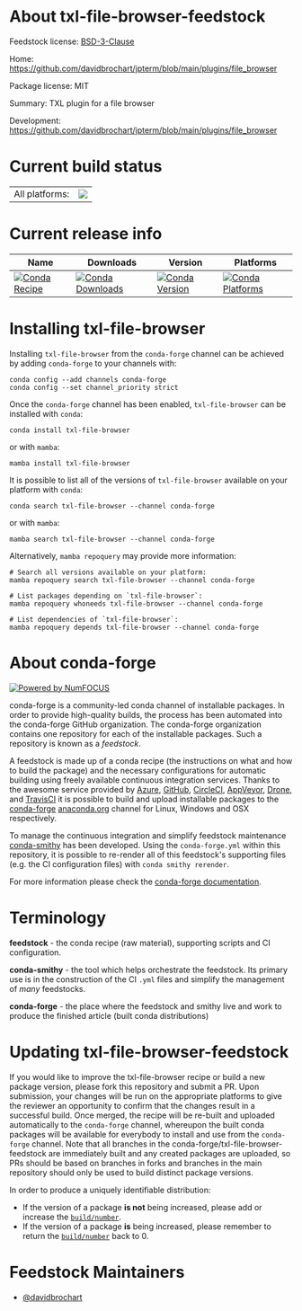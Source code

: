 About txl-file-browser-feedstock
================================

Feedstock license: [BSD-3-Clause](https://github.com/conda-forge/txl-file-browser-feedstock/blob/main/LICENSE.txt)

Home: https://github.com/davidbrochart/jpterm/blob/main/plugins/file_browser

Package license: MIT

Summary: TXL plugin for a file browser

Development: https://github.com/davidbrochart/jpterm/blob/main/plugins/file_browser

Current build status
====================


<table><tr><td>All platforms:</td>
    <td>
      <a href="https://dev.azure.com/conda-forge/feedstock-builds/_build/latest?definitionId=22814&branchName=main">
        <img src="https://dev.azure.com/conda-forge/feedstock-builds/_apis/build/status/txl-file-browser-feedstock?branchName=main">
      </a>
    </td>
  </tr>
</table>

Current release info
====================

| Name | Downloads | Version | Platforms |
| --- | --- | --- | --- |
| [![Conda Recipe](https://img.shields.io/badge/recipe-txl--file--browser-green.svg)](https://anaconda.org/conda-forge/txl-file-browser) | [![Conda Downloads](https://img.shields.io/conda/dn/conda-forge/txl-file-browser.svg)](https://anaconda.org/conda-forge/txl-file-browser) | [![Conda Version](https://img.shields.io/conda/vn/conda-forge/txl-file-browser.svg)](https://anaconda.org/conda-forge/txl-file-browser) | [![Conda Platforms](https://img.shields.io/conda/pn/conda-forge/txl-file-browser.svg)](https://anaconda.org/conda-forge/txl-file-browser) |

Installing txl-file-browser
===========================

Installing `txl-file-browser` from the `conda-forge` channel can be achieved by adding `conda-forge` to your channels with:

```
conda config --add channels conda-forge
conda config --set channel_priority strict
```

Once the `conda-forge` channel has been enabled, `txl-file-browser` can be installed with `conda`:

```
conda install txl-file-browser
```

or with `mamba`:

```
mamba install txl-file-browser
```

It is possible to list all of the versions of `txl-file-browser` available on your platform with `conda`:

```
conda search txl-file-browser --channel conda-forge
```

or with `mamba`:

```
mamba search txl-file-browser --channel conda-forge
```

Alternatively, `mamba repoquery` may provide more information:

```
# Search all versions available on your platform:
mamba repoquery search txl-file-browser --channel conda-forge

# List packages depending on `txl-file-browser`:
mamba repoquery whoneeds txl-file-browser --channel conda-forge

# List dependencies of `txl-file-browser`:
mamba repoquery depends txl-file-browser --channel conda-forge
```


About conda-forge
=================

[![Powered by
NumFOCUS](https://img.shields.io/badge/powered%20by-NumFOCUS-orange.svg?style=flat&colorA=E1523D&colorB=007D8A)](https://numfocus.org)

conda-forge is a community-led conda channel of installable packages.
In order to provide high-quality builds, the process has been automated into the
conda-forge GitHub organization. The conda-forge organization contains one repository
for each of the installable packages. Such a repository is known as a *feedstock*.

A feedstock is made up of a conda recipe (the instructions on what and how to build
the package) and the necessary configurations for automatic building using freely
available continuous integration services. Thanks to the awesome service provided by
[Azure](https://azure.microsoft.com/en-us/services/devops/), [GitHub](https://github.com/),
[CircleCI](https://circleci.com/), [AppVeyor](https://www.appveyor.com/),
[Drone](https://cloud.drone.io/welcome), and [TravisCI](https://travis-ci.com/)
it is possible to build and upload installable packages to the
[conda-forge](https://anaconda.org/conda-forge) [anaconda.org](https://anaconda.org/)
channel for Linux, Windows and OSX respectively.

To manage the continuous integration and simplify feedstock maintenance
[conda-smithy](https://github.com/conda-forge/conda-smithy) has been developed.
Using the ``conda-forge.yml`` within this repository, it is possible to re-render all of
this feedstock's supporting files (e.g. the CI configuration files) with ``conda smithy rerender``.

For more information please check the [conda-forge documentation](https://conda-forge.org/docs/).

Terminology
===========

**feedstock** - the conda recipe (raw material), supporting scripts and CI configuration.

**conda-smithy** - the tool which helps orchestrate the feedstock.
                   Its primary use is in the construction of the CI ``.yml`` files
                   and simplify the management of *many* feedstocks.

**conda-forge** - the place where the feedstock and smithy live and work to
                  produce the finished article (built conda distributions)


Updating txl-file-browser-feedstock
===================================

If you would like to improve the txl-file-browser recipe or build a new
package version, please fork this repository and submit a PR. Upon submission,
your changes will be run on the appropriate platforms to give the reviewer an
opportunity to confirm that the changes result in a successful build. Once
merged, the recipe will be re-built and uploaded automatically to the
`conda-forge` channel, whereupon the built conda packages will be available for
everybody to install and use from the `conda-forge` channel.
Note that all branches in the conda-forge/txl-file-browser-feedstock are
immediately built and any created packages are uploaded, so PRs should be based
on branches in forks and branches in the main repository should only be used to
build distinct package versions.

In order to produce a uniquely identifiable distribution:
 * If the version of a package **is not** being increased, please add or increase
   the [``build/number``](https://docs.conda.io/projects/conda-build/en/latest/resources/define-metadata.html#build-number-and-string).
 * If the version of a package **is** being increased, please remember to return
   the [``build/number``](https://docs.conda.io/projects/conda-build/en/latest/resources/define-metadata.html#build-number-and-string)
   back to 0.

Feedstock Maintainers
=====================

* [@davidbrochart](https://github.com/davidbrochart/)

